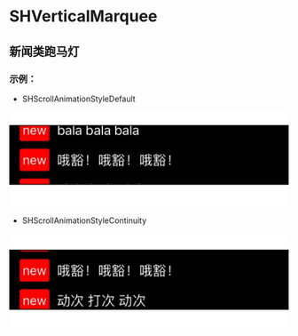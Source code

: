 # SHVerticalMarquee

## 新闻类跑马灯

### 示例：

- SHScrollAnimationStyleDefault

![SHScrollAnimationStyleDefault](https://github.com/dushihao/SHVerticalMarquee/blob/master/SHVerticalMarquee/SHScrollAnimationStyleDefault.gif)

- SHScrollAnimationStyleContinuity

![SHScrollAnimationStyleContinuity](https://github.com/dushihao/SHVerticalMarquee/blob/master/SHVerticalMarquee/SHScrollAnimationStyleContinuity.gif)

